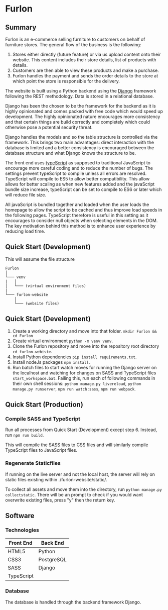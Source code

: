 # Furlon

## Summary
Furlon is an e-commerce selling furniture to customers on behalf of furniture stores.
The general flow of the business is the following:
1. Stores either directly (future feature) or via us upload content onto their website. This content includes their store details, list of products with details.
2. Customers are then able to view these products and make a purchase.
3. Furlon handles the payment and sends the order details to the store at which point the store is responsible for the delivery.

The website is built using a Python backend using the [Django](https://www.djangoproject.com/) framework following the REST methodology. Data is stored in a relational database.

Django has been the chosen to be the framework for the backend as it is highly opinionated and comes packed with free code which would speed up development. The highly opinionated nature encourages more consistency and that certain things are build correctly and completely which could otherwise pose a potential security threat.

Django handles the models and so the table structure is controlled via the framework. This brings two main advantages: direct interaction with the database is limited and a better consistency is encouraged between the database structure and what Django knows the structure to be.

The front end uses [typeScript](https://www.typescriptlang.org/) as supposed to traditional JavaScript to encourage more careful coding and to reduce the number of bugs. The settings prevent typeScript to compile unless all errors are resolved. TypeScript will compile to ES5 to allow better compatibility. This allow allows for better scaling as when new features added and the javaScript bundle size increase, typeScript can be set to compile to ES6 or later which will reduce file size.

All javaScript is bundled together and loaded when the user loads the homepage to allow the script to be cached and thus improve load speeds in the following pages. TypeScript therefore is useful in this setting as it encourages to consider null objects when selecting elements in the DOM. The key motivation behind this method is to enhance user experience by reducing load time.

## Quick Start (Development)
This will assume the file structure

```
Furlon
│
└─── venv
|   │   
│   └─── (virtual environment files)
|
└─── furlon-website
    │
    └─── (website files)
```
## Quick Start (Development)
1. Create a working directory and move into that folder. `mkdir Furlon && cd Furlon`
2. Create virtual environment `python -m venv venv`.
3. Clone the Furlon repository and move into the repository root directory `cd furlon-webiste`.
4. Install Python dependencies `pip install requirements.txt`.
5. Install nodeJs packages `npm install`.
6. Run batch files to start watch moves for running the Django server on the localhost and watching for changes on SASS and TypeScript files `start_workspace.bat`.  Failing this, run each of following commands in their own shell sessions: `python manage.py livereload`, `python manage.py runserver`, `npm run watch:sass`, `npm run webpack`.

## Quick Start (Production)
### Compile SASS and TypeScript
Run all processes from Quick Start (Development) except step 6. Instead, run `npm run build`. 

This will compile the SASS files to CSS files and will similarly compile TypeScript files to JavaScript files.

### Regenerate Staticfiles
If running on the live server and not the local host, the server will rely on static files existing within ./furlon-website/static/.

To collect all assets and move them into the directory, run `python manage.py collectstatic`. There will be an prompt to check if you would want overwrite existing files, press "y" then the return key.

## Software
### Technologies
| Front End | Back End |
| -------- | ---------|
| HTML5 | Python |
| CSS3 | PostgreSQL |
| SASS | Django |
| TypeScript | |

### Database
The database is handled through the backend framework Django.